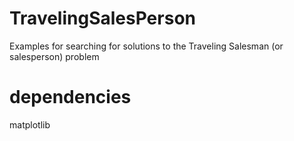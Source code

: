 # TravelingSalesPerson
Examples for searching for solutions to the Traveling Salesman (or salesperson) problem


# dependencies
matplotlib
